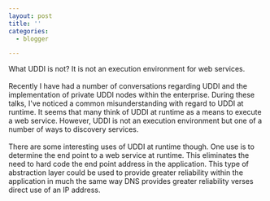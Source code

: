 ```yaml
---
layout: post
title: ''
categories:
  - blogger

---
```


What UDDI is not?  It is not an execution environment for web services.
<br />
<br />Recently I have had a number of conversations regarding UDDI and the implementation of private UDDI nodes within the enterprise. During these talks, I've noticed a common misunderstanding with regard to UDDI at runtime.  It seems that many think of UDDI at runtime as a means to execute a web service.  However, UDDI is not an execution environment but one of a number of ways to discovery services.
<br />
<br />There are some interesting uses of UDDI at runtime though.  One use is to determine the end point to a web service at runtime.  This eliminates the need to hard code the end point address in the application.  This type of abstraction layer could be used to provide greater reliability within the application in much the same way DNS provides greater reliability verses direct use of an IP address.
